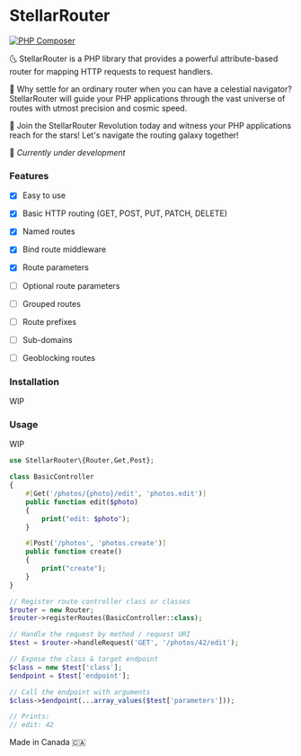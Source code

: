# StellarRouter
[![PHP Composer](https://github.com/libra-php/stellar-router/actions/workflows/php.yml/badge.svg?branch=main)](https://github.com/libra-php/stellar-router/actions/workflows/php.yml)

🌜 StellarRouter is a PHP library that provides a powerful attribute-based router for mapping HTTP requests to request handlers.

🌟 Why settle for an ordinary router when you can have a celestial navigator? StellarRouter will guide your PHP applications through the vast universe of routes with utmost precision and cosmic speed.

🚀 Join the StellarRouter Revolution today and witness your PHP applications reach for the stars! Let's navigate the routing galaxy together! 

👷 *Currently under development*


### Features
- [x] Easy to use
- [x] Basic HTTP routing (GET, POST, PUT, PATCH, DELETE)
- [x] Named routes
- [x] Bind route middleware
- [x] Route parameters
- [ ] Optional route parameters
- [ ] Grouped routes
- [ ] Route prefixes
- [ ] Sub-domains
- [ ] Geoblocking routes
 
 
### Installation

WIP


### Usage

WIP

```php
use StellarRouter\{Router,Get,Post};

class BasicController
{
    #[Get('/photos/{photo}/edit', 'photos.edit')]
    public function edit($photo) 
    {
        print("edit: $photo");
    }

    #[Post('/photos', 'photos.create')]
    public function create() 
    {
        print("create");
    }
}

// Register route controller class or classes
$router = new Router;
$router->registerRoutes(BasicController::class);

// Handle the request by method / request URI
$test = $router->handleRequest('GET', '/photos/42/edit');

// Expose the class & target endpoint
$class = new $test['class'];
$endpoint = $test['endpoint'];

// Call the endpoint with arguments
$class->$endpoint(...array_values($test['parameters']));

// Prints:
// edit: 42
```

Made in Canada 🇨🇦
